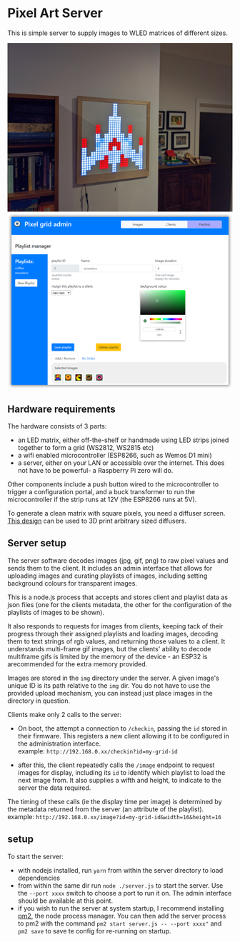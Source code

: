 # Pixel Art Server
This is simple server to supply images to WLED matrices of different sizes.

![screen](/screenshots/screen-large.jpg)
![admin interface](/screenshots/admin.png)

## Hardware requirements
The hardware consists of 3 parts:

 - an LED matrix, either off-the-shelf or handmade using LED strips joined together to form a grid (WS2812, WS2815 etc)
 - a wifi enabled microcontroller (ESP8266, such as Wemos D1 mini)
 - a server, either on your LAN or accessible over the internet. This does not have to be powerful- a Raspberry Pi zero will do.

Other components include a push button wired to the microcontroller to trigger a configuration portal, and a buck transformer to run the microcontroller if the strip runs at 12V (the ESP8266 runs at 5V).

To generate a clean matrix with square pixels, you need a diffuser screen. [This design](https://www.thingiverse.com/thing:4973163) can be used to 3D print arbitrary sized diffusers. 

## Server setup
 The server software decodes images (jpg, gif, png) to raw pixel values and sends them to the client. It includes an admin interface that allows for uploading images and curating playlists of images, including setting background colours for transparent images. 

 This is a node.js process that accepts and stores client and playlist data as json files (one for the clients metadata, the other for the configuration of the playlists of images to be shown).
 
 It also responds to requests for images from clients, keeping tack of their progress through their assigned playlists and loading images, decoding them to text strings of rgb values, and returning those values to a client. It understands multi-frame gif images, but the clients' ability to decode multiframe gifs is limited by the memory of the device - an ESP32 is arecommended for the extra memory provided.

 Images are stored in the `img` directory under the server. A given image's unique ID is its path relative to the `img` dir. You do not have to use the provided upload mechanism, you can instead just place images in the directory in question. 

 Clients make only 2 calls to the server:
  -  On boot, the attempt a connection to `/checkin`, passing the `id` stored in their firmware. This registers a new client allowing it to be configured in the administration interface.  
  example: `http://192.168.0.xx/checkin?id=my-grid-id`

  - after this, the client repeatedly calls the `/image` endpoint to request images for display, including its `id` to identify which playlist to load the next image from. It also supplies a wifth and height, to indicate to the server the data required. 
  
  The timing of these calls (ie the display time per image) is determined by the metadata returned from the server (an attribute of the playlist).  
  example: `http://192.168.0.xx/image?id=my-grid-id&width=16&height=16` 

## setup
To start the server:
 - with nodejs installed, run `yarn` from within the server directory to load dependencies
 - from within the same dir run `node ./server.js` to start the server. Use the `--port xxxx` switch to choose a port to run it on. The admin interface should be available at this point. 
 - if you wish to run the server at system startup, I recommend installing [pm2](https://github.com/Unitech/pm2), the node process manager. You can then add the server process to pm2 with the command `pm2 start server.js -- --port xxxx"` and `pm2 save` to save te config for re-running on startup.

